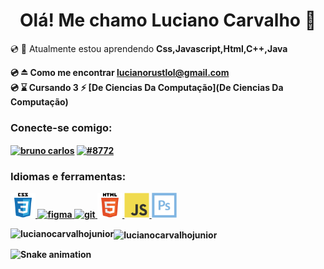 <h1 align="center">Olá! Me chamo Luciano Carvalho 🚀 </h1>
💿 🤖 Atualmente estou aprendendo <b>Css,Javascript,Html,C++,Java<b>
  
💿 ⏏️ Como me encontrar **lucianorustlol@gmail.com**<br>
💿 ⌛ Cursando 3 ⚡ [De Ciencias Da Computação](De Ciencias Da Computação)

<h3 align="left">Conecte-se comigo:</h3>
<p align="left">
<a href="https://www.linkedin.com/in/luciano-carvalho-ba8378227/" target="blank"><img align="center" src="https://raw.githubusercontent.com/rahuldkjain/github-profile-readme-generator/master/src/images/icons/Social/linked-in-alt.svg" alt="bruno carlos" height="30" width="40" /></a>
<a href="https://discord.gg/#7884" target="blank"><img align="center" src="https://raw.githubusercontent.com/rahuldkjain/github-profile-readme-generator/master/src/images/icons/Social/discord.svg" alt="#8772" height="30" width="40" /></a>
</p>

<h3 align="left">Idiomas e ferramentas:</h3>
<p align="left"> <a href="https://www.w3schools.com/css/" target="_blank" rel="noreferrer"> <img src="https://raw.githubusercontent.com/devicons/devicon/master/icons/css3/css3-original-wordmark.svg" alt="css3" width="40" height="40"/> </a> <a href="https:// www.figma.com/" target="_blank" rel="noreferrer"> <img src="https://www.vectorlogo.zone/logos/figma/figma-icon.svg" alt="figma" width= "40" height="40"/> </a> <a href="https://git-scm.com/" target="_blank" rel="noreferrer"> <img src="https://www.vectorlogo.zone/logos/git-scm/git-scm-icon.svg" alt="git" width="40" height="40"/> </a> <a href="https://www.w3. org/html/" target="_blank" rel="noreferrer"> <img src="https://raw.githubusercontent.com/devicons/devicon/master/icons/html5/html5-original-wordmark.svg" alt ="html5" width="40" height="40"/> </a> <a href="https://developer.mozilla.org/en-US/docs/Web/JavaScript" target="_blank" rel="noreferrer"> <img src="https://raw.githubusercontent.com/devicons/devicon/master/icons/javascript/javascript-original.svg" alt="javascript" width="40" height=" 40"/> </a><a href="https://www.photoshop.com/en" target="_blank" rel="noreferrer"> <img src="https://raw.githubusercontent.com/devicons/devicon/master/icons/photoshop/photoshop-line.svg" alt="photoshop" width="40" height="40"/> </a> </p>

<p><img align="left" src="https://github-readme-stats.vercel.app/api/top-langs?username=lucianocarvalhojunior&show_icons=true&locale=en&layout=compact" alt="lucianocarvalhojunior" /> </p>

<p> <img align="center" src="https://github-readme-stats.vercel.app/api?username=lucianocarvalhojunior&show_icons=true&locale=en" alt="lucianocarvalhojunior" /> </p>
  
![Snake animation](https://github.com/LucianoCarvalhoJunior/blob/output/github-contribution-grid-snake.svg)

